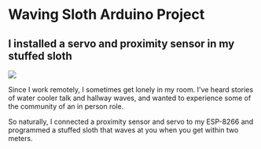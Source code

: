# Waving Sloth Arduino Project

## I installed a servo and proximity sensor in my stuffed sloth

![](https://github.com/andrei-sebald/Projects/blob/main/FriendlySloth/SlothWaving/SlothWaving.gif)

Since I work remotely, I sometimes get lonely in my room. I've heard stories of water cooler talk and hallway waves, and wanted to experience some of the community of an in person role. 

So naturally, I connected a proximity sensor and servo to my ESP-8266 and programmed a stuffed sloth that waves at you when you get within two meters. 
